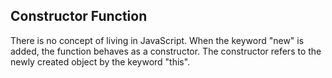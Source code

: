 ## Constructor Function
There is no concept of living in JavaScript.
When the keyword "new" is added, the function behaves as a constructor.
The constructor refers to the newly created object by the keyword "this".